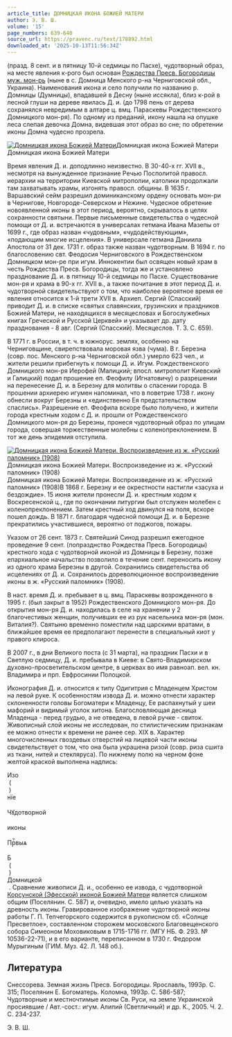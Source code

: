 ```yaml
---
article_title: ДОМНИЦКАЯ ИКОНА БОЖИЕЙ МАТЕРИ
author: Э. В. Ш.
volume: '15'
page_numbers: 639-640
source_url: https://pravenc.ru/text/178892.html
downloaded_at: '2025-10-13T11:56:34Z'
---
```


(празд. 8 сент. и в пятницу 10-й седмицы по Пасхе), чудотворный образ, на месте явления к-рого был основан [Рождества Пресв. Богородицы муж. мон-рь](<https://pravenc.ru/text/Рождества Пресв  Богородицы муж  мон-рь.html>) (ныне в с. Домница Менского р-на Черниговской обл., Украина). Наименования икона и село получили по названию р. Домницы (Думницы), впадавшей в Десну (ныне иссякла), близ к-рой в лесной глуши на дереве явилась Д. и. (до 1798 пень от дерева сохранялся невредимым в алтаре ц. вмц. Параскевы Рождественского Домницкого мон-ря). По одному из преданий, икону нашла на опушке леса слепая девочка Домна, видевшая этот образ во сне; по обретении иконы Домна чудесно прозрела.

[![Домницкая икона Божией Матери](https://pravenc.ru/data/985/483/1234/i200.jpg "Кликните для увеличения картинки")](https://pravenc.ru/data/985/483/1234/i400.jpg)Домницкая икона Божией Матери  
Домницкая икона Божией Матери

Время явления Д. и. доподлинно неизвестно. В 30-40-х гг. XVII в., несмотря на вынужденное признание Речью Посполитой правосл. иерархии на территории Киевской митрополии, католики продолжали там захватывать храмы, изгонять правосл. общины. В 1635 г. Варшавский сейм разрешил доминиканскому ордену основать мон-ри в Чернигове, Новгороде-Северском и Нежине. Чудесное обретение новоявленной иконы в этот период, вероятно, скрывалось в целях сохранности святыни. Первые письменные свидетельства о чудесной помощи от Д. и. встречаются в универсалах гетмана Ивана Мазепы от 1699 г., где образ назван «чудовным», «чудодействующим», «подающим многие исцеления». В универсале гетмана Даниила Апостола от 31 дек. 1731 г. образ также назван чудотворным. В 1694 г. по благословению свт. Феодосия Черниговского в Рождественском Домницком мон-ре при игум. Иннокентии был освящен новый храм в честь Рождества Пресв. Богородицы, тогда же и установлено празднование Д. и. в пятницу 10-й седмицы по Пасхе. Существование мон-ря и храма в 90-х гг. XVII в., а также почитание в этот период Д. и. чудотворной свидетельствуют о том, что наиболее вероятное время ее явления относится к 1-й трети XVII в. Архиеп. Сергий (Спасский) приводит Д. и. в списке «святых славянских, грузинских и праздников Божией Матери, не находящихся в месяцесловах и Богослужебных книгах Греческой и Русской Церквей» и указывает др. дату празднования - 8 авг. (Сергий (Спасский). Месяцеслов. Т. 3. С. 659).

В 1771 г. в России, в т. ч. в южнорус. землях, особенно на Черниговщине, свирепствовала моровая язва (чума). В г. Березна (совр. пос. Менского р-на Черниговской обл.) умерло 623 чел., и жители решили прибегнуть к помощи Д. и. Игум. Рождественского Домницкого мон-ря Иерофей (Малицкий; впосл. митрополит Киевский и Галицкий) подал прошение еп. Феофилу (Игнатовичу) о разрешении на перенесение Д. и. в Березну для молитвы о спасении города. В прошении архиерею игумен напоминал, что в поветрие 1738 г. икону обнесли вокруг Березны и «единственно Ея предстательством спаслись». Разрешение еп. Феофила вскоре было получено, и жители города крестным ходом с Д. и. прошли от Рождественского Домницкого мон-ря до Березны, пронеся чудотворный образ по улицам города, совершая торжественные молебны с коленопреклонением. В тот же день эпидемия отступила.

[![Домницкая икона Божией Матери. Воспроизведение из ж. «Русский паломник» (1908)](https://pravenc.ru/data/699/483/1234/i200.jpg "Кликните для увеличения картинки")](https://pravenc.ru/data/699/483/1234/i400.jpg)Домницкая икона Божией Матери. Воспроизведение из ж. «Русский паломник» (1908)  
Домницкая икона Божией Матери. Воспроизведение из ж. «Русский паломник» (1908)В 1868 г. Березну и ее окрестности настигли «засуха и бездождие». 15 июня жители пронесли Д. и. крестным ходом к Воскресенской ц., где по окончании литургии был отслужен молебен с коленопреклонением. Затем крестный ход двинулся на поля, вскоре пошел дождь. В 1871 г. благодаря чудесной помощи Д. и. в Березне прекратились участившиеся, вероятно от поджогов, пожары.

Указом от 26 сент. 1873 г. Святейший Синод разрешил ежегодное проведение 9 сент. (попразднство Рождества Пресв. Богородицы) крестного хода с чудотворной иконой из Домницы в Березну, позже епархиальное начальство позволило в течение сент. переносить икону из одного храма Березны в другой. Сохранились свидетельства об исцелениях от Д. и. Сохранилось дореволюционное воспроизведение иконы в ж. «Русский паломник» (1908).

В наст. время Д. и. пребывает в ц. вмц. Параскевы возрожденного в 1995 г. (был закрыт в 1952) Рождественского Домницкого мон-ря. До открытия мон-ря Д. и. находилась в селе на хранении у 2 благочестивых женщин, получивших ее из рук насельника мон-ря (мон. Виталия?). Святыню временно поместили над царскими вратами, в ближайшее время ее предполагают перенести в специальный киот у правого клироса.

В 2007 г., в дни Великого поста (с 31 марта), на праздник Пасхи и в Светлую седмицу, Д. и. пребывала в Киеве: в Свято-Владимирском духовно-просветительском центре, в церквах во имя равноап. вел. кн. Владимира и прп. Евфросинии Полоцкой.

Иконография Д. и. относится к типу Одигитрия с Младенцем Христом на левой руке. К особенностям извода Д. и. можно отнести характер склоненности головы Богоматери к Младенцу, Ее распахнутый у шеи мафорий и видимый уголок хитона. Благословляющая десница Младенца - перед грудью, а не отведена, в левой ручке - свиток. Живописный слой иконы не исследован, по стилистическим признакам ее можно отнести к времени не ранее сер. XIX в. Характер многочисленных гвоздевых отверстий на лицевой части иконы свидетельствует о том, что она была украшена ризой (совр. риза сшита из ткани, нитей и стекляруса). По нижнему полю на черном фоне желтой краской выполнена надпись: <div class="cu">Изо</div> (<div class="cu"></div> )<div class="cu">нїе</div> <div class="cu">Чꙋдотворной</div> <div class="cu">иконы</div> <div class="cu">Прⷭ҇выѧ</div> <div class="cu">Б</div> (<div class="cu"></div> ) <div class="cu">Домницкой</div> . Сравнение живописи Д. и., особенно ее извода, с чудотворной [Корсунской (Эфесской) иконой Божией Матери](<https://pravenc.ru/text/Корсунской (Эфесской) иконой Божией Матери.html>) является слишком общим (Поселянин. С. 587) и, очевидно, имело целью указать на древность иконы. Гравированное изображение чудотворной иконы работы Г. П. Тепчегорского содержится в рукописном сб. «Солнце Пресветлое», составленном сторожем московского Благовещенского собора Симеоном Моховиковым в 1715-1716 гг. (МГУ НБ. Ф. 293. № 10536-22-71), и в его варианте, переписанном в 1730 г. Федором Мурыгиным (ГИМ. Муз. 42. Л. 148 об.).

## Литература

Снессорева. Земная жизнь Пресв. Богородицы. Ярославль, 1993р. С. 315; Поселянин Е. Богоматерь. Коломна, 1993р. С. 586-587; Чудотворные и местночтимые иконы Cв. Руси, на земле Украинской просиявшие / Авт.-сост.: игум. Алипий (Светличный) и др. К., 2005. Ч. 2. С. 234-237.

Э. В. Ш.
